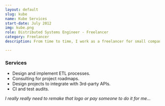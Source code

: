 ```yaml
---
layout: default
slug: kube
name: Kube Services
start-date: July 2012
img: kube.png
role: Distributed Systems Engineer - Freelancer
category: Freelancer
description: From time to time, I work as a freelancer for small companies/teams.

---
```


### Services

- Design and implement ETL processes.
- Consulting for project roadmaps.
- Design projects to integrate with 3rd-party APIs.
- CI and test audits.

_I really really need to remake that logo or pay someone to do it for me..._
